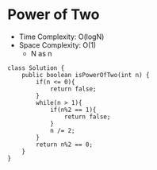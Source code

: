 # Power of Two

- Time Complexity: O(logN)
- Space Complexity: O(1)
  - N as n

```
class Solution {
    public boolean isPowerOfTwo(int n) {
        if(n <= 0){
            return false;
        }
        while(n > 1){
            if(n%2 == 1){
                return false;
            }
            n /= 2;
        }
        return n%2 == 0;
    }
}
```

